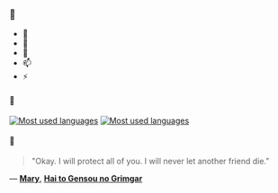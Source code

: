 ### 👋

- 🔭
- 🌱
- 💬
- 📫
- ⚡

#### 🧏

[![Most used languages](https://github-readme-stats-aynah.vercel.app/api/top-langs/?username=aynh&theme=solarized-dark&langs_count=6&layout=compact&hide_title=true)](https://github.com/anuraghazra/github-readme-stats#gh-dark-mode-only)
[![Most used languages](https://github-readme-stats-aynah.vercel.app/api/top-langs/?username=aynh&theme=solarized-light&langs_count=6&layout=compact&hide_title=true)](https://github.com/anuraghazra/github-readme-stats#gh-light-mode-only)

#### 💬

> "Okay. I will protect all of you. I will never let another friend die."

&mdash; [**Mary**](https://myanimelist.net/character.php?q=Mary&cat=character), [**Hai to Gensou no Grimgar**](https://myanimelist.net/search/all?q=Hai%20to%20Gensou%20no%20Grimgar&cat=all)
